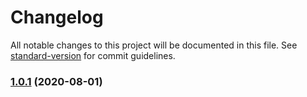 # Changelog

All notable changes to this project will be documented in this file. See [standard-version](https://github.com/conventional-changelog/standard-version) for commit guidelines.

### [1.0.1](https://github.com/floric/repo-monitor-action/compare/v0.0.13...v1.0.1) (2020-08-01)
